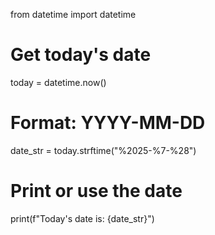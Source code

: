 from datetime import datetime

# Get today's date
today = datetime.now()

# Format: YYYY-MM-DD
date_str = today.strftime("%2025-%7-%28")

# Print or use the date
print(f"Today's date is: {date_str}")

